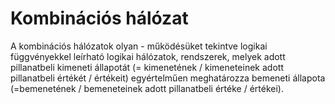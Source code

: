 # Kombinációs hálózat

A kombinációs hálózatok olyan - működésüket tekintve logikai függvényekkel leírható logikai hálózatok, rendszerek, melyek adott pillanatbeli kimeneti állapotát (= kimenetének / kimeneteinek adott pillanatbeli értékét / értékeit) egyértelműen meghatározza bemeneti állapota (=bemenetének / bemeneteinek adott pillanatbeli értéke / értékei).